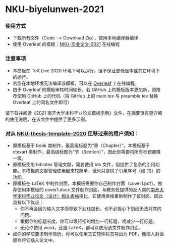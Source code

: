 # NKU-biyelunwen-2021


### 使用方式
- 下载所有文件（Code --> Download Zip），使用本地编译器编译
- 使用 Overleaf 的模板：[NKU-毕业论文-2021](https://www.overleaf.com/latex/templates/nku-bi-ye-lun-wen-2021/svxybkzxyycp) 在线编程

### 注意事项
- 本模板在 TeX Live 2020 环境下可以运行，但不保证更低版本或其它环境下的运行。
- 若您在本地环境无法编译该模板，可以在 [Overleaf](https://www.overleaf.com/latex/templates/nku-bi-ye-lun-wen-2021/svxybkzxyycp) 上在线编程。
- 由于 Overleaf 的模板审核时间较长，若 GitHub 上的模板版本更加新，则推荐使用 GitHub 上的代码（将 GitHub 上的 main.tex 与 preamble.tex 替换 Overleaf 上的同名文件即可）

请下载并阅读《2021 南开大学本科毕业论文模板示例》文件，在摘要页有更详细的使用说明，在该文件中提供了更多示例。

### 对从 [NKU-thesis-template-2020](https://github.com/Tr0py/NKU-thesis-template-2020) 迁移过来的用户须知：
- 原模板基于 book 类制作，最高级标题为“章（Chapter）”。本模板基于 ctexart 类制作，最高级标题为“节（Section）”，因此你需要将所有标题都降一级。
- 原模板使用 biblatex 管理文献，需要使用 bib 文件，但提供了复杂的引用功能。本模板的文献管理使用起来较简单，但也只提供了引用序号（如 \[1\]）的功能。
- 原模板在 LaTeX 中制作封面，本模板需要你自己制作封面（cover1.pdf）。推荐使用本模板的 cover1.docx 文件制作封面，与教务处提供的反人类的[南开大学本科毕业论文（设计）相关表格](http://jwc.nankai.edu.cn/bylwwsjw/list.htm)相比，它使用表格重新制作了该封面，因此具有以下优点：
  - 你不再会因为输入文字而导致下划线加长，也不必担心下划线无法对其的问题。
  - 根据你的标题长度，你可以很轻松的增加一行标题，或减少一行标题。
  - 无论你使用 word，还是 LaTeX，都可以使用该文件制作封面。
- 如你的学院要求制作简历，你可以使用其它软件将其导出为 PDF，像插入封面那样将它插入论文中。
